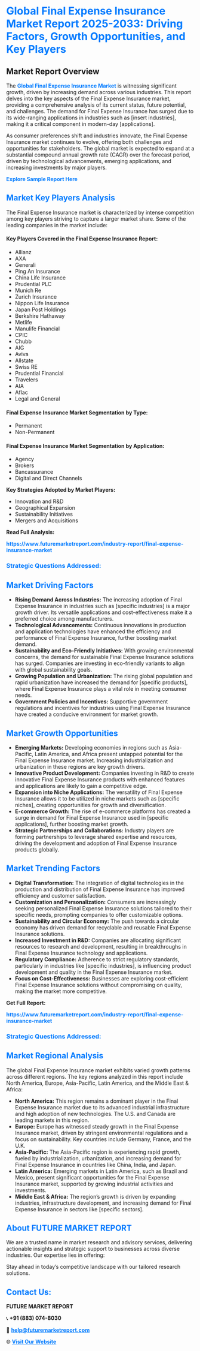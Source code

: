 <h1 style="color: #007BFF;">Global Final Expense Insurance Market Report 2025-2033: Driving Factors, Growth Opportunities, and Key Players</h1>

<section id="overview">
<h2>Market Report Overview</h2>
<p>The <a href="https://www.futuremarketreport.com/industry-report/final-expense-insurance-market" style="color: #007BFF; text-decoration: none;"><strong>Global Final Expense Insurance Market</strong></a> is witnessing significant growth, driven by increasing demand across various industries. This report delves into the key aspects of the Final Expense Insurance market, providing a comprehensive analysis of its current status, future potential, and challenges. The demand for Final Expense Insurance has surged due to its wide-ranging applications in industries such as [insert industries], making it a critical component in modern-day [applications].</p>
<p>As consumer preferences shift and industries innovate, the Final Expense Insurance market continues to evolve, offering both challenges and opportunities for stakeholders. The global market is expected to expand at a substantial compound annual growth rate (CAGR) over the forecast period, driven by technological advancements, emerging applications, and increasing investments by major players.</p>
</section>

<section id="overview">
<p><a href="https://www.futuremarketreport.com/request-sample/reportId=41346" style="color: #007BFF; text-decoration: none;"><strong>Explore Sample Report Here</strong></a></p>
</section>

<section id="key-players">
<h2 style="color: #007BFF;">Market Key Players Analysis</h2>
<p>The Final Expense Insurance market is characterized by intense competition among key players striving to capture a larger market share. Some of the leading companies in the market include:</p>
<h4>Key Players Covered in the Final Expense Insurance Report:</h4>
<ul><li>Allianz</li><li>AXA</li><li>Generali</li><li>Ping An Insurance</li><li>China Life Insurance</li><li>Prudential PLC</li><li>Munich Re</li><li>Zurich Insurance</li><li>Nippon Life Insurance</li><li>Japan Post Holdings</li><li>Berkshire Hathaway</li><li>Metlife</li><li>Manulife Financial</li><li>CPIC</li><li>Chubb</li><li>AIG</li><li>Aviva</li><li>Allstate</li><li>Swiss RE</li><li>Prudential Financial</li><li>Travelers</li><li>AIA</li><li>Aflac</li><li>Legal and General</li></ul>
<h4>Final Expense Insurance Market Segmentation by Type:</h4>
<ul><li>Permanent</li><li>Non-Permanent</li></ul>

<h4>Final Expense Insurance Market Segmentation by Application:</h4>
<ul><li>Agency</li><li>Brokers</li><li>Bancassurance</li><li>Digital and Direct Channels</li></ul>
<p><strong>Key Strategies Adopted by Market Players:</strong></p>
<ul>
<li>Innovation and R&D</li>
<li>Geographical Expansion</li>
<li>Sustainability Initiatives</li>
<li>Mergers and Acquisitions</li>
</ul>
</section>

<section>
<p><strong>Read Full Analysis: </strong></p><a href="https://www.futuremarketreport.com/industry-report/final-expense-insurance-market" style="color: #007BFF; text-decoration: none;"><strong>https://www.futuremarketreport.com/industry-report/final-expense-insurance-market</strong></a>
<h3 style="color: #007BFF;">Strategic Questions Addressed:</h3>
</section>

<section id="driving-factors">
<h2 style="color: #007BFF;">Market Driving Factors</h2>
<ul>
<li><strong>Rising Demand Across Industries:</strong> The increasing adoption of Final Expense Insurance in industries such as [specific industries] is a major growth driver. Its versatile applications and cost-effectiveness make it a preferred choice among manufacturers.</li>
<li><strong>Technological Advancements:</strong> Continuous innovations in production and application technologies have enhanced the efficiency and performance of Final Expense Insurance, further boosting market demand.</li>
<li><strong>Sustainability and Eco-Friendly Initiatives:</strong> With growing environmental concerns, the demand for sustainable Final Expense Insurance solutions has surged. Companies are investing in eco-friendly variants to align with global sustainability goals.</li>
<li><strong>Growing Population and Urbanization:</strong> The rising global population and rapid urbanization have increased the demand for [specific products], where Final Expense Insurance plays a vital role in meeting consumer needs.</li>
<li><strong>Government Policies and Incentives:</strong> Supportive government regulations and incentives for industries using Final Expense Insurance have created a conducive environment for market growth.</li>
</ul>
</section>

<section id="growth-opportunities">
<h2 style="color: #007BFF;">Market Growth Opportunities</h2>
<ul>
<li><strong>Emerging Markets:</strong> Developing economies in regions such as Asia-Pacific, Latin America, and Africa present untapped potential for the Final Expense Insurance market. Increasing industrialization and urbanization in these regions are key growth drivers.</li>
<li><strong>Innovative Product Development:</strong> Companies investing in R&D to create innovative Final Expense Insurance products with enhanced features and applications are likely to gain a competitive edge.</li>
<li><strong>Expansion into Niche Applications:</strong> The versatility of Final Expense Insurance allows it to be utilized in niche markets such as [specific niches], creating opportunities for growth and diversification.</li>
<li><strong>E-commerce Growth:</strong> The rise of e-commerce platforms has created a surge in demand for Final Expense Insurance used in [specific applications], further boosting market growth.</li>
<li><strong>Strategic Partnerships and Collaborations:</strong> Industry players are forming partnerships to leverage shared expertise and resources, driving the development and adoption of Final Expense Insurance products globally.</li>
</ul>
</section>

<section id="trending-factors">
<h2 style="color: #007BFF;">Market Trending Factors</h2>
<ul>
<li><strong>Digital Transformation:</strong> The integration of digital technologies in the production and distribution of Final Expense Insurance has improved efficiency and customer satisfaction.</li>
<li><strong>Customization and Personalization:</strong> Consumers are increasingly seeking personalized Final Expense Insurance solutions tailored to their specific needs, prompting companies to offer customizable options.</li>
<li><strong>Sustainability and Circular Economy:</strong> The push towards a circular economy has driven demand for recyclable and reusable Final Expense Insurance solutions.</li>
<li><strong>Increased Investment in R&D:</strong> Companies are allocating significant resources to research and development, resulting in breakthroughs in Final Expense Insurance technology and applications.</li>
<li><strong>Regulatory Compliance:</strong> Adherence to strict regulatory standards, particularly in industries like [specific industries], is influencing product development and quality in the Final Expense Insurance market.</li>
<li><strong>Focus on Cost-Effectiveness:</strong> Businesses are exploring cost-efficient Final Expense Insurance solutions without compromising on quality, making the market more competitive.</li>
</ul>
</section>

<section>
<p><strong>Get Full Report: </strong></p><a href="https://www.futuremarketreport.com/industry-report/final-expense-insurance-market" style="color: #007BFF; text-decoration: none;"><strong>https://www.futuremarketreport.com/industry-report/final-expense-insurance-market</strong></a>
<h3 style="color: #007BFF;">Strategic Questions Addressed:</h3>
</section>


<section id="regional-analysis">
<h2 style="color: #007BFF;">Market Regional Analysis</h2>
<p>The global Final Expense Insurance market exhibits varied growth patterns across different regions. The key regions analyzed in this report include North America, Europe, Asia-Pacific, Latin America, and the Middle East & Africa:</p>
<ul>
<li><strong>North America:</strong> This region remains a dominant player in the Final Expense Insurance market due to its advanced industrial infrastructure and high adoption of new technologies. The U.S. and Canada are leading markets in this region.</li>
<li><strong>Europe:</strong> Europe has witnessed steady growth in the Final Expense Insurance market, driven by stringent environmental regulations and a focus on sustainability. Key countries include Germany, France, and the U.K.</li>
<li><strong>Asia-Pacific:</strong> The Asia-Pacific region is experiencing rapid growth, fueled by industrialization, urbanization, and increasing demand for Final Expense Insurance in countries like China, India, and Japan.</li>
<li><strong>Latin America:</strong> Emerging markets in Latin America, such as Brazil and Mexico, present significant opportunities for the Final Expense Insurance market, supported by growing industrial activities and investments.</li>
<li><strong>Middle East & Africa:</strong> The region’s growth is driven by expanding industries, infrastructure development, and increasing demand for Final Expense Insurance in sectors like [specific sectors].</li>
</ul>
</section>

<footer>
<h2 style="color: #007BFF;">About FUTURE MARKET REPORT</h2>
<p>We are a trusted name in market research and advisory services, delivering actionable insights and strategic support to businesses across diverse industries. Our expertise lies in offering:</p>

<p>Stay ahead in today’s competitive landscape with our tailored research solutions.</p>

<h2 style="color: #007BFF;">Contact Us:</h2>
<p><strong>FUTURE MARKET REPORT</strong></p>
<p>📞 <strong>+91 (883) 074-8030</strong></p>
<p>📧 <strong><a href="mailto:help@futuremarketreport.com" style="color: #007BFF;">help@futuremarketreport.com</a></strong></p>
<p>🌐 <strong><a href="https://www.futuremarketreport.com/" style="color: #007BFF;">Visit Our Website</a></strong></p>
</footer>